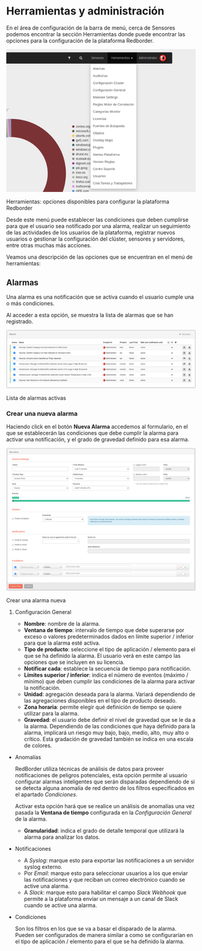 # Herramientas y administración

En el área de configuración de la barra de menú, cerca de Sensores podemos encontrar la sección Herramientas donde puede encontrar las opciones para la configuración de la plataforma Redborder.

![Herramientas: opciones disponibles para configurar la plataforma Redborder](images/ch07_img001.png)

Herramientas: opciones disponibles para configurar la plataforma Redborder

Desde este menú puede establecer las condiciones que deben cumplirse para que el usuario sea notificado por una alarma, realizar un seguimiento de las actividades de los usuarios de la plataforma, registrar nuevos usuarios o gestionar la configuración del clúster, sensores y servidores, entre otras muchas más acciones.

Veamos una descripción de las opciones que se encuentran en el menú de herramientas:

## Alarmas

Una alarma es una notificación que se activa cuando el usuario cumple una o más condiciones.

Al acceder a esta opción, se muestra la lista de alarmas que se han registrado.

![Lista de alarmas activas](images/ch07_img002.png)

Lista de alarmas activas

### Crear una nueva alarma

Haciendo click en el botón **Nueva Alarma** accedemos al formulario, en el que se establecerán las condiciones que debe cumplir la alarma para activar una notificación, y el grado de gravedad definido para esa alarma.

![Crear una alarma nueva](images/ch07_img003.png)

Crear una alarma nueva

1. Configuración General

    - **Nombre**: nombre de la alarma.
    - **Ventana de tiempo**: intervalo de tiempo que debe superarse por exceso o valores predeterminados dados en límite superior / inferior para que la alarma esté activa.
    - **Tipo de producto**: seleccione el tipo de aplicación / elemento para el que se ha definido la alarma. El usuario verá en este campo las opciones que se incluyen en su licencia.
    - **Notificar cada**: establece la secuencia de tiempo para notificación.
    - **Límites superior / inferior**: indica el número de eventos (máximo / mínimo) que deben cumplir las condiciones de la alarma para activar la notificación.
    - **Unidad**: agregación deseada para la alarma. Variará dependiendo de las agregaciones disponibles en el tipo de producto deseado.
    - **Zona horaria**: permite elegir qué definición de tiempo se quiere utilizar para la alarma.
    - **Gravedad**: el usuario debe definir el nivel de gravedad que se le da a la alarma. Dependiendo de las condiciones que haya definido para la alarma, implicará un riesgo muy bajo, bajo, medio, alto, muy alto o crítico. Esta gradación de gravedad también se indica en una escala de colores.

- Anomalías

    RedBorder utiliza técnicas de análisis de datos para proveer notificaciones de peligros potenciales, esta opción permite al usuario configurar alarmas inteligentes que serán disparadas dependiendo de si se detecta alguna anomalía de red dentro de los filtros especificados en el apartado *Condiciones*.

    Activar esta opción hará que se realice un análisis de anomalías una vez pasada la **Ventana de tiempo** configurada en la *Configuración General* de la alarma.

    - **Granularidad**: indica el grado de detalle temporal que utilizará la alarma para analizar los datos.

- Notificaciones

    - A *Syslog*: marque esto para exportar las notificaciones a un servidor syslog externo.
    - Por *Email*: marque esto para seleccionar usuarios a los que enviar las notificaciones y que reciban un correo electrónico cuando se active una alarma.
    - A *Slack*: marque esto para habilitar el campo *Slack Webhook* que permite a la plataforma enviar un mensaje a un canal de Slack cuando se active una alarma.

- Condiciones

    Son los filtros en los que se va a basar el disparado de la alarma. Pueden ser configurados de manera similar a como se configurarían en el tipo de aplicación / elemento para el que se ha definido la alarma.
